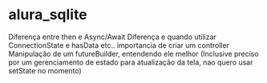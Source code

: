 # alura_sqlite

Diferença entre then e Async/Await
Diferença e quando utilizar ConnectionState e hasData etc..
importancia de criar um controller
Manipulação de um futureBuilder, entendendo ele melhor (Inclusive preciso por um gerenciamento de estado para atualização da tela, nao quero usar setState no momento)
